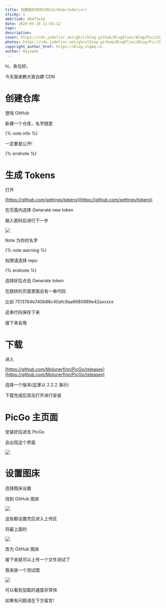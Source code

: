 ```yaml
---
title: 白嫖超好用的CDN(GitHub+Jsdelivr)
sticky: 1
abbrlink: d6df3a18
date: 2020-05-28 11:03:12
tags:
description:
cover: https://cdn.jsdelivr.net/gh/slblog-github/BlogFlies/Blog/Pic/2528Cover.png
photos: https://cdn.jsdelivr.net/gh/slblog-github/BlogFlies/Blog/Pic/2528Cover.png
copyright_author_href: https://blog.slqwq.cn
author: Hajeekn
---
```


hi，各位好。

今天我来教大家白嫖 CDN

# 创建仓库

登陆 GitHub

新建一个仓库，名字随意

{% note info %}

一定要是公开!

{% endnote %}

# 生成 Tokens

打开

[https://github.com/settings/tokens](https://github.com/settings/tokens)

在页面内选择 Generate new token

输入密码后进行下一步

![](https://cdn.jsdelivr.net/gh/Open-super/ImgHosting//SuperImg/XbPost2.png##align=left&display=inline&height=633&margin=%5Bobject%20Object%5D&originHeight=633&originWidth=743&status=done&style=none&width=743)

Note 为你的名字

{% note warning %}

权限请选择 repo

{% endnote %}

选择好后点击 Generate token

在跳转的页面里面会有一串代码

比如 7513764b740b88c40afc9aa6980989e42axxxxx

这串代码保存下来

接下来会用

# 下载

进入

[https://github.com/Molunerfinn/PicGo/releases](https://github.com/Molunerfinn/PicGo/releases)

选择一个版本(这里以 2.2.2 演示)

下载完成后双击打开进行安装

# PicGo 主页面

安装好后进去 PicGo

会出现这个界面

![](https://cdn.jsdelivr.net/gh/Open-super/ImgHosting//SuperImg/XbPosts3.png##align=left&display=inline&height=450&margin=%5Bobject%20Object%5D&originHeight=450&originWidth=800&status=done&style=none&width=800)

# 设置图床

选择图床设置

找到 GitHub 图床

![](https://cdn.jsdelivr.net/gh/Open-super/ImgHosting//SuperImg/XbPosts4.png##align=left&display=inline&height=450&margin=%5Bobject%20Object%5D&originHeight=450&originWidth=800&status=done&style=none&width=800)

这些都设置完后进入上传区

将最上面的

![](https://cdn.jsdelivr.net/gh/Open-super/ImgHosting//SuperImg/XbPosts5.png##align=left&display=inline&height=51&margin=%5Bobject%20Object%5D&originHeight=51&originWidth=267&status=done&style=none&width=267)

改为 GitHub 图床

接下来就可以上传一个文件测试了

我来放一个测试图

![](https://cdn.jsdelivr.net/gh/Open-super/ImgHosting//SuperImg/Test/%E7%95%8C%E9%9D%A2%E5%9B%BE.png##align=left&display=inline&height=646&margin=%5Bobject%20Object%5D&originHeight=646&originWidth=924&status=done&style=none&width=924)

可以看到加载的速度非常快

如果有问题请在下方留言!
